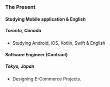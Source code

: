 
### The Present

#### Studying Mobile application & English

##### Toronto, Canada

- Studying Android, iOS, Kotlin, Swift & English

#### Software Engineer (Contract)

##### Tokyo, Japan

- Designing E-Commerce Projects.

